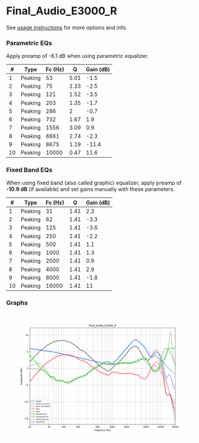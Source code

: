 # Final_Audio_E3000_R
See [usage instructions](https://github.com/jaakkopasanen/AutoEq#usage) for more options and info.

### Parametric EQs
Apply preamp of -6.1 dB when using parametric equalizer.

|   # | Type    |   Fc (Hz) |    Q |   Gain (dB) |
|-----|---------|-----------|------|-------------|
|   1 | Peaking |        53 | 5.01 |        -1.5 |
|   2 | Peaking |        75 | 2.33 |        -2.5 |
|   3 | Peaking |       121 | 1.52 |        -3.5 |
|   4 | Peaking |       203 | 1.35 |        -1.7 |
|   5 | Peaking |       286 | 2    |        -0.7 |
|   6 | Peaking |       732 | 1.67 |         1.9 |
|   7 | Peaking |      1556 | 3.09 |         0.9 |
|   8 | Peaking |      6661 | 2.74 |        -2.3 |
|   9 | Peaking |      8675 | 1.19 |       -11.4 |
|  10 | Peaking |     10000 | 0.47 |        11.6 |

### Fixed Band EQs
When using fixed band (also called graphic) equalizer, apply preamp of **-10.9 dB** (if available) and set gains manually with these parameters.

|   # | Type    |   Fc (Hz) |    Q |   Gain (dB) |
|-----|---------|-----------|------|-------------|
|   1 | Peaking |        31 | 1.41 |         2.3 |
|   2 | Peaking |        62 | 1.41 |        -3.3 |
|   3 | Peaking |       125 | 1.41 |        -3.6 |
|   4 | Peaking |       250 | 1.41 |        -2.2 |
|   5 | Peaking |       500 | 1.41 |         1.1 |
|   6 | Peaking |      1000 | 1.41 |         1.3 |
|   7 | Peaking |      2000 | 1.41 |         0.9 |
|   8 | Peaking |      4000 | 1.41 |         2.9 |
|   9 | Peaking |      8000 | 1.41 |        -1.8 |
|  10 | Peaking |     16000 | 1.41 |        11   |

### Graphs
![](./Final_Audio_E3000_R.png)
